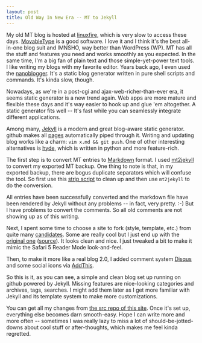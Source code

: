 ```yaml
---
layout: post
title: Old Way In New Era -- MT to Jekyll
---
```


My old MT blog is hosted at [linuxfire][fire], which is very slow to
access these days.  [MovableType][MT] is a good software.  I love it and I think it's the
best all-in-one blog suit and IMNSHO, way better than WordPress (WP).  MT has
all the stuff and features you need and works smoothly as you expected.  In
the same time, I'm a big fan of plain text and those simple-yet-power text
tools.  I like writing my blogs with my favorite editor.  Years back ago, I
even used the [nanoblogger][nb].  It's a static blog generator written in pure
shell scripts and commands.  It's kinda slow, though.

Nowadays, as we're in a post-cgi and ajax-web-richer-than-ever era, it seems
static generator is a new trend again.  Web apps are more mature and flexible
these days and it's way easier to hook up and glue 'em altogether. A static
generator fits well -- It's fast while you can seamlessly integrate different
applications.

Among many, [Jekyll][jekyll] is a modern and great blog-aware static
generator.  github makes all [pages][pages] automatically piped
through it.  Writing and updating blog works like a charm: `vim x.md && git
push`.  One of other interesting alternatives is [hyde][hyde], which is
written in python and more feature-rich.

The first step is to convert MT entries to [Markdown][md] format.  I used
[mt2jekyll][m2j] to convert my exported MT backup.  One thing to note is that,
in my exported backup, there are bogus duplicate separators which will confuse
the tool. So first use this [strip script][strip] to clean up and then use
`mt2jekyll` to do the conversion.

<script src="http://gist.github.com/651761.js?file=strip.pl"></script>

All entries have been successfully converted and the
markdown file have been rendered by Jekyll without any problems -- in fact,
very pretty. :-)  But I have problems to convert the comments.  So all old
comments are not showing up as of this writing.

Next, I spent some time to choose a site to fork (style, template, etc.) from
quite many [candidates][sites].  Some are really cool but I just end up with
the [original one][mojo] ([source][mojosrc]).  It looks clean and nice.  I
just tweaked a bit to make it mimic the Safari 5 Reader Mode look-and-feel.

Then, to make it more like a real blog 2.0, I added comment system [Disqus][dq]
and some social icons via [AddThis][add].

So this is it, as you can see, a simple and clean blog set up running on
github powered by Jekyll.  Missing features are nice-looking categories and
archives, tags, searches.  I might add them later as I get more familiar with
Jekyll and its template system to make more customizations.

You can get all my changes from [the src repo of this site][repo].  Once it's
set up, everything else becomes darn smooth-easy.  Hope I can write more and
more often -- sometimes I was really lazy to miss a lot of
should-be-jotted-downs about cool stuff or after-thoughts, which makes me feel
kinda regretted.

[md]: http://daringfireball.net/projects/markdown/
[jekyll]: http://github.com/mojombo/jekyll
[pages]: http://pages.github.com/
[repo]: http://github.com/int/int.github.com
[fire]: http://linuxfire.com.cn/~alecs/
[add]: http://www.addthis.com/
[sites]: http://github.com/mojombo/jekyll/wiki/Sites
[dq]: http://disqus.com/
[m2j]: http://github.com/metajack/mt2jekyll
[mojo]: http://tom.preston-werner.com/
[mojosrc]: http://github.com/mojombo/mojombo.github.com
[nb]: http://nanoblogger.sourceforge.net/
[hyde]: http://github.com/lakshmivyas/hyde
[MT]: http://movabletype.org
[strip]: http://gist.github.com/651761
